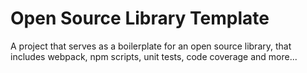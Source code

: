 # Open Source Library Template
A project that serves as a boilerplate for an open source library, that includes webpack, npm scripts, unit tests, code coverage and more... 
